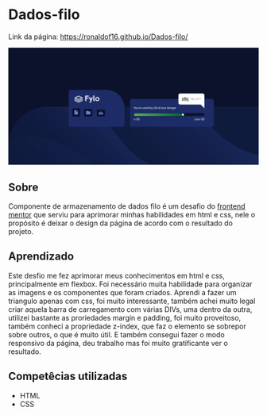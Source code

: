 # Dados-filo

Link da página: <https://ronaldof16.github.io/Dados-filo/> 

![design do projeto](./assets/images/design-dados.png)

## Sobre

Componente de armazenamento de dados filo é um desafio do [frontend mentor](https://www.frontendmentor.io/challenges/fylo-data-storage-component-1dZPRbV5n)
que serviu para aprimorar minhas habilidades em html e css, nele o propósito é deixar o design da página de acordo com o resultado do projeto.

## Aprendizado

Este desfio me fez aprimorar meus conhecimentos em html e css, principalmente em flexbox. Foi necessário muita habilidade para organizar as imagens e os 
componentes que foram criados. Aprendi a fazer um triangulo apenas com css, foi muito interessante, também achei muito legal criar aquela barra de 
carregamento com várias DIVs, uma dentro da outra, utilizei bastante as proriedades margin e padding, foi muito proveitoso, também conheci a propriedade z-index, 
que faz o elemento se sobrepor sobre outros, o que é muito útil. E também consegui fazer o modo responsivo da página, deu trabalho mas foi muito gratificante 
ver o resultado.

## Competêcias utilizadas

* HTML
* CSS

